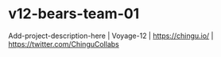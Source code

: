# v12-bears-team-01
Add-project-description-here | Voyage-12 | https://chingu.io/ | https://twitter.com/ChinguCollabs
